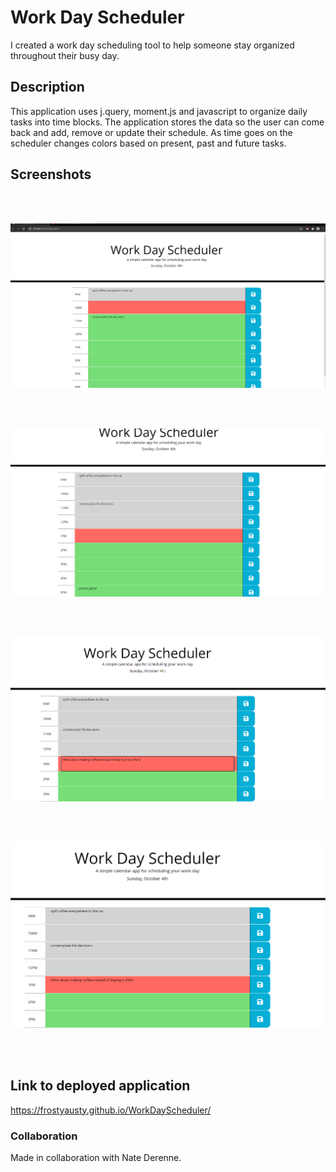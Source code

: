 # Work Day Scheduler

I created a work day scheduling tool to help someone stay organized throughout their busy day.  

## Description

This application uses j.query, moment.js and javascript to organize daily tasks into time blocks. The application stores the data so the user can come back and add, remove or update their schedule. As time goes on the scheduler changes colors based on present, past and future tasks. 

## Screenshots 

<br>
<br>

![what the schedule looks like sometime during 10AM](https://github.com/frostyausty/WorkDayScheduler/blob/main/assets/screenshots/screenshot1.PNG)

<br>
<br>

![classes update as time goes on](https://github.com/frostyausty/WorkDayScheduler/blob/main/assets/screenshots/screenshot2.PNG)

<br>
<br>

![user can edit tasks and save the changes](https://github.com/frostyausty/WorkDayScheduler/blob/main/assets/screenshots/screenshot3.PNG)

<br>
<br>

![schedule stays the same after the page is refreshed](https://github.com/frostyausty/WorkDayScheduler/blob/main/assets/screenshots/screenshot4.PNG)

<br>
<br>


## Link to deployed application

https://frostyausty.github.io/WorkDayScheduler/

### Collaboration

Made in collaboration with Nate Derenne.